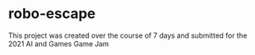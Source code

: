 # robo-escape
This project was created over the course of 7 days and submitted for the 2021 AI and Games Game Jam
